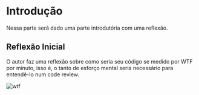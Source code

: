 # Introdução
Nessa parte será dado uma parte introdutória com uma reflexão.

## Reflexão Inicial

O autor faz uma reflexão sobre como seria seu código se medido por WTF por minuto, isso é, o tanto de esforço mental seria necessário para entendê-lo num code review.

![wtf](https://github.com/joselisboaa/Codigo-limpo-resumo/assets/67613937/b531ffa7-8b70-4df2-a61e-76900e0c5d88)
